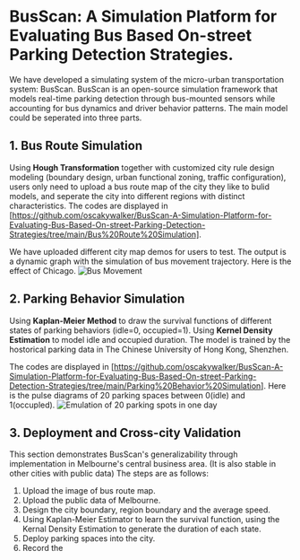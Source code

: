 # BusScan: A Simulation Platform for Evaluating Bus Based On-street Parking Detection Strategies.
We have developed a simulating system of the micro-urban transportation system: BusScan. BusScan is an open-source simulation framework that models real-time parking detection through bus-mounted sensors while accounting for bus dynamics and driver behavior patterns. The main model could be seperated into three parts.
## 1. Bus Route Simulation
Using **Hough Transformation** together with customized city rule design modeling (boundary design, urban functional zoning, traffic configuration), users only need to upload a bus route map of the city they like to bulid models, and seperate the city into different regions with distinct characteristics. The codes are displayed in [https://github.com/oscakywalker/BusScan-A-Simulation-Platform-for-Evaluating-Bus-Based-On-street-Parking-Detection-Strategies/tree/main/Bus%20Route%20Simulation]. 

We have uploaded different city map demos for users to test. The output is a dynamic graph with the simulation of bus movement trajectory. Here is the effect of Chicago.
![Bus Movement](https://github.com/user-attachments/assets/170d6037-920c-49ce-96ff-0f4d4b849fb7)
## 2. Parking Behavior Simulation
Using **Kaplan-Meier Method** to draw the survival functions of different states of parking behaviors (idle=0, occupied=1). Using **Kernel Density Estimation** to model idle and occupied duration. The model is trained by the hostorical parking data in The Chinese University of Hong Kong, Shenzhen.

The codes are displayed in [https://github.com/oscakywalker/BusScan-A-Simulation-Platform-for-Evaluating-Bus-Based-On-street-Parking-Detection-Strategies/tree/main/Parking%20Behavior%20Simulation]. Here is the pulse diagrams of 20 parking spaces between 0(idle) and 1(occupled).
![Emulation of 20 parking spots in one day](https://github.com/user-attachments/assets/0094e404-77cc-44cf-914c-7f53c924071d)
## 3. Deployment and Cross-city Validation
This section demonstrates BusScan's generalizability through implementation in Melbourne's central business area. (It is also stable in other cities with public data) The steps are as follows:
   1. Upload the image of bus route map.
   2. Upload the public data of Melbourne.
   3. Design the city boundary, region boundary and the average speed.
   4. Using Kaplan-Meier Estimator to learn the survival function, using the Kernal Density Estimation to generate the duration of each state.
   5. Deploy parking spaces into the city.
   6. Record the 
